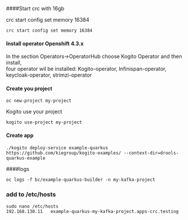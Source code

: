 ####Start crc with 16gb

crc start config set memory 16384
```console
crc start config set memory 16384
```

#### Install operator Openshift 4.3.x
In the section Operators->OperatorHub choose Kogito Operator and then install,  
four operator wil be installed:
Kogito-operator, Infinispan-operator, keycloak-operator, strimzi-operator


#### Create you project
```console
oc new-project my-project
```

Kogito use your project
```console
kogito use-project my-project
```

#### Create app
```console
./kogito deploy-service example-quarkus https://github.com/kiegroup/kogito-examples/ --context-dir=drools-quarkus-example
```

####logs
```console
oc logs -f bc/example-quarkus-builder -n my-kafka-project
```


### add to /etc/hosts
```console
sudo nano /etc/hosts 
192.168.130.11   example-quarkus-my-kafka-project.apps-crc.testing
```